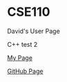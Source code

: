 # CSE110
David's User Page

C++
test 2

[My Page](index.md)

[GitHub Page](https://shootingdarts.github.io/CSE110/#david-liu)
